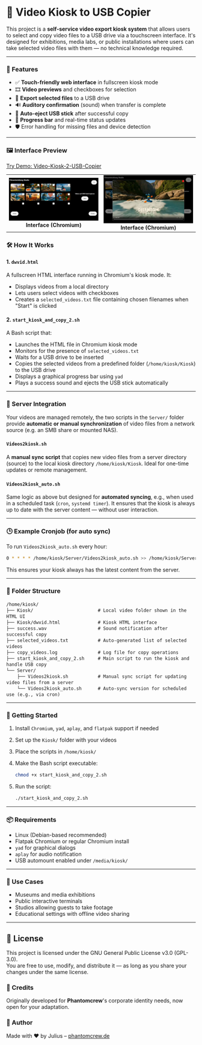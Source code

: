 # 📼 Video Kiosk to USB Copier
This project is a **self-service video export kiosk system** that allows users to select and copy video files to a USB drive via a touchscreen interface. It's designed for exhibitions, media labs, or public installations where users can take selected video files with them — no technical knowledge required.

---

### 🧩 Features

* ✅ **Touch-friendly web interface** in fullscreen kiosk mode
* 🎞️ **Video previews** and checkboxes for selection
* 💾 **Export selected files** to a USB drive
* 🔊 **Auditory confirmation** (sound) when transfer is complete
* 🧯 **Auto-eject USB stick** after successful copy
* 🚧 **Progress bar** and real-time status updates
* 🛡️ Error handling for missing files and device detection

---


### 🖼️ Interface Preview
[Try Demo: Video-Kiosk-2-USB-Copier](https://phantomcrew-de.github.io/Video-Kiosk-2-USB-Copier/Frontend/dwvid.html)
<table>
  <tr>
    <td align="center" width="25%">
      <img src="screenshots/screenshot_video_2_usb_kiosk_001.JPG" width="370px"><br>
      <strong>Interface (Chromium)</strong>
    </td>
    <td align="center" width="25%">
      <img src="screenshots/screenshot_video_2_usb_kiosk_002.JPG" width="370px"><br>
      <strong>Interface (Chromium)</strong>
    </td>
  </tr>
</table>

### 🛠️ How It Works

#### 1. `dwvid.html`

A fullscreen HTML interface running in Chromium's kiosk mode. It:

* Displays videos from a local directory
* Lets users select videos with checkboxes
* Creates a `selected_videos.txt` file containing chosen filenames when "Start" is clicked

#### 2. `start_kiosk_and_copy_2.sh`

A Bash script that:

* Launches the HTML file in Chromium kiosk mode
* Monitors for the presence of `selected_videos.txt`
* Waits for a USB drive to be inserted
* Copies the selected videos from a predefined folder (`/home/kiosk/Kiosk`) to the USB drive
* Displays a graphical progress bar using `yad`
* Plays a success sound and ejects the USB stick automatically

---

### 📡 Server Integration

Your videos are managed remotely, the two scripts in the `Server/` folder provide **automatic or manual synchronization** of video files from a network source (e.g. an SMB share or mounted NAS).

#### `Videos2kiosk.sh`

A **manual sync script** that copies new video files from a server directory (source) to the local kiosk directory `/home/kiosk/Kiosk`. Ideal for one-time updates or remote management.

#### `Videos2kiosk_auto.sh`

Same logic as above but designed for **automated syncing**, e.g., when used in a scheduled task (`cron`, `systemd timer`). It ensures that the kiosk is always up to date with the server content — without user interaction.

---

### 🕒 Example Cronjob (for auto sync)

To run `Videos2kiosk_auto.sh` every hour:

```bash
0 * * * * /home/kiosk/Server/Videos2kiosk_auto.sh >> /home/kiosk/Server/sync.log 2>&1
```

This ensures your kiosk always has the latest content from the server.


---

### 📂 Folder Structure


```
/home/kiosk/
├── Kiosk/                        # Local video folder shown in the HTML UI
├── Kiosk/dwvid.html              # Kiosk HTML interface
├── success.wav                   # Sound notification after successful copy
├── selected_videos.txt           # Auto-generated list of selected videos
├── copy_videos.log               # Log file for copy operations
├── start_kiosk_and_copy_2.sh     # Main script to run the kiosk and handle USB copy
└── Server/
    ├── Videos2kiosk.sh           # Manual sync script for updating video files from a server
    └── Videos2kiosk_auto.sh      # Auto-sync version for scheduled use (e.g., via cron)
```
---

### 🚀 Getting Started

1. Install `Chromium`, `yad`, `aplay`, and `flatpak` support if needed
2. Set up the `Kiosk/` folder with your videos
3. Place the scripts in `/home/kiosk/`
4. Make the Bash script executable:

   ```bash
   chmod +x start_kiosk_and_copy_2.sh
   ```
5. Run the script:

   ```bash
   ./start_kiosk_and_copy_2.sh
   ```

---

### 📦 Requirements

* Linux (Debian-based recommended)
* Flatpak Chromium or regular Chromium install
* `yad` for graphical dialogs
* `aplay` for audio notification
* USB automount enabled under `/media/kiosk/`

---

### 🧠 Use Cases

* Museums and media exhibitions
* Public interactive terminals
* Studios allowing guests to take footage
* Educational settings with offline video sharing
  
---


## 📄 License

This project is licensed under the GNU General Public License v3.0 (GPL-3.0).  
You are free to use, modify, and distribute it — as long as you share your changes under the same license.

### 🚶 Credits

Originally developed for **Phantomcrew**'s corporate identity needs, now open for your adaptation.

### 🤝 Author

Made with ❤️ by Julius – [phantomcrew.de](https://phantomcrew.de/)

